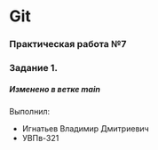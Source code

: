# Git
### Практическая работа №7
### Задание 1.
##### Изменено в ветке main
Выполнил:
* Игнатьев Владимир Дмитриевич
* УВПв-321
